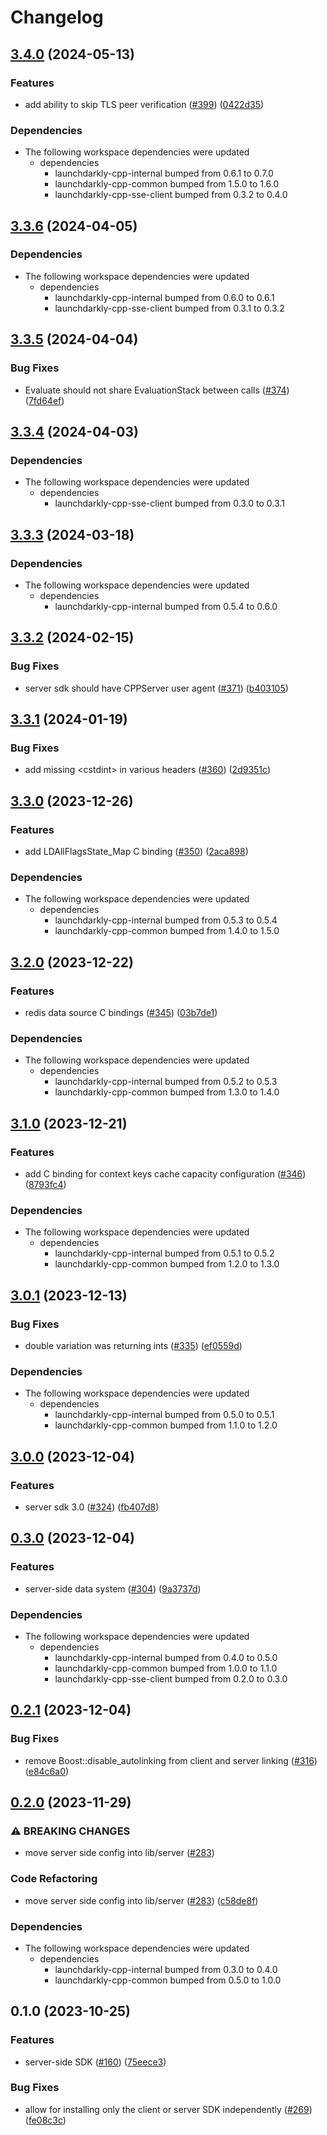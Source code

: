 # Changelog

## [3.4.0](https://github.com/launchdarkly/cpp-sdks/compare/launchdarkly-cpp-server-v3.3.6...launchdarkly-cpp-server-v3.4.0) (2024-05-13)


### Features

* add ability to skip TLS peer verification ([#399](https://github.com/launchdarkly/cpp-sdks/issues/399)) ([0422d35](https://github.com/launchdarkly/cpp-sdks/commit/0422d355a9af0af5225e8d60cb853f9d5cf0c35f))


### Dependencies

* The following workspace dependencies were updated
  * dependencies
    * launchdarkly-cpp-internal bumped from 0.6.1 to 0.7.0
    * launchdarkly-cpp-common bumped from 1.5.0 to 1.6.0
    * launchdarkly-cpp-sse-client bumped from 0.3.2 to 0.4.0

## [3.3.6](https://github.com/launchdarkly/cpp-sdks/compare/launchdarkly-cpp-server-v3.3.5...launchdarkly-cpp-server-v3.3.6) (2024-04-05)


### Dependencies

* The following workspace dependencies were updated
  * dependencies
    * launchdarkly-cpp-internal bumped from 0.6.0 to 0.6.1
    * launchdarkly-cpp-sse-client bumped from 0.3.1 to 0.3.2

## [3.3.5](https://github.com/launchdarkly/cpp-sdks/compare/launchdarkly-cpp-server-v3.3.4...launchdarkly-cpp-server-v3.3.5) (2024-04-04)


### Bug Fixes

* Evaluate should not share EvaluationStack between calls ([#374](https://github.com/launchdarkly/cpp-sdks/issues/374)) ([7fd64ef](https://github.com/launchdarkly/cpp-sdks/commit/7fd64efa028f87306c73fe2fd09ee18683ec24f2))

## [3.3.4](https://github.com/launchdarkly/cpp-sdks/compare/launchdarkly-cpp-server-v3.3.3...launchdarkly-cpp-server-v3.3.4) (2024-04-03)


### Dependencies

* The following workspace dependencies were updated
  * dependencies
    * launchdarkly-cpp-sse-client bumped from 0.3.0 to 0.3.1

## [3.3.3](https://github.com/launchdarkly/cpp-sdks/compare/launchdarkly-cpp-server-v3.3.2...launchdarkly-cpp-server-v3.3.3) (2024-03-18)


### Dependencies

* The following workspace dependencies were updated
  * dependencies
    * launchdarkly-cpp-internal bumped from 0.5.4 to 0.6.0

## [3.3.2](https://github.com/launchdarkly/cpp-sdks/compare/launchdarkly-cpp-server-v3.3.1...launchdarkly-cpp-server-v3.3.2) (2024-02-15)


### Bug Fixes

* server sdk should have CPPServer user agent ([#371](https://github.com/launchdarkly/cpp-sdks/issues/371)) ([b403105](https://github.com/launchdarkly/cpp-sdks/commit/b403105f919e42dfb9664cce805b459bd740a4b3))

## [3.3.1](https://github.com/launchdarkly/cpp-sdks/compare/launchdarkly-cpp-server-v3.3.0...launchdarkly-cpp-server-v3.3.1) (2024-01-19)


### Bug Fixes

* add missing &lt;cstdint&gt; in various headers ([#360](https://github.com/launchdarkly/cpp-sdks/issues/360)) ([2d9351c](https://github.com/launchdarkly/cpp-sdks/commit/2d9351c6f584881b7164258785270e5926f4db4c))

## [3.3.0](https://github.com/launchdarkly/cpp-sdks/compare/launchdarkly-cpp-server-v3.2.0...launchdarkly-cpp-server-v3.3.0) (2023-12-26)


### Features

* add LDAllFlagsState_Map C binding ([#350](https://github.com/launchdarkly/cpp-sdks/issues/350)) ([2aca898](https://github.com/launchdarkly/cpp-sdks/commit/2aca898074b16cbb34498c289869b7687413df51))


### Dependencies

* The following workspace dependencies were updated
  * dependencies
    * launchdarkly-cpp-internal bumped from 0.5.3 to 0.5.4
    * launchdarkly-cpp-common bumped from 1.4.0 to 1.5.0

## [3.2.0](https://github.com/launchdarkly/cpp-sdks/compare/launchdarkly-cpp-server-v3.1.0...launchdarkly-cpp-server-v3.2.0) (2023-12-22)


### Features

* redis data source C bindings ([#345](https://github.com/launchdarkly/cpp-sdks/issues/345)) ([03b7de1](https://github.com/launchdarkly/cpp-sdks/commit/03b7de195febdcd4739d670448f5aefcbc2e9a2d))


### Dependencies

* The following workspace dependencies were updated
  * dependencies
    * launchdarkly-cpp-internal bumped from 0.5.2 to 0.5.3
    * launchdarkly-cpp-common bumped from 1.3.0 to 1.4.0

## [3.1.0](https://github.com/launchdarkly/cpp-sdks/compare/launchdarkly-cpp-server-v3.0.1...launchdarkly-cpp-server-v3.1.0) (2023-12-21)


### Features

* add C binding for context keys cache capacity configuration ([#346](https://github.com/launchdarkly/cpp-sdks/issues/346)) ([8793fc4](https://github.com/launchdarkly/cpp-sdks/commit/8793fc446d24fb1fe4999daa2557e5ded2bbecbf))


### Dependencies

* The following workspace dependencies were updated
  * dependencies
    * launchdarkly-cpp-internal bumped from 0.5.1 to 0.5.2
    * launchdarkly-cpp-common bumped from 1.2.0 to 1.3.0

## [3.0.1](https://github.com/launchdarkly/cpp-sdks/compare/launchdarkly-cpp-server-v3.0.0...launchdarkly-cpp-server-v3.0.1) (2023-12-13)


### Bug Fixes

* double variation was returning ints ([#335](https://github.com/launchdarkly/cpp-sdks/issues/335)) ([ef0559d](https://github.com/launchdarkly/cpp-sdks/commit/ef0559d0bfe4a662cfe558a73afed66a9db9d3b5))


### Dependencies

* The following workspace dependencies were updated
  * dependencies
    * launchdarkly-cpp-internal bumped from 0.5.0 to 0.5.1
    * launchdarkly-cpp-common bumped from 1.1.0 to 1.2.0

## [3.0.0](https://github.com/launchdarkly/cpp-sdks/compare/launchdarkly-cpp-server-v0.3.0...launchdarkly-cpp-server-v3.0.0) (2023-12-04)


### Features

* server sdk 3.0 ([#324](https://github.com/launchdarkly/cpp-sdks/issues/324)) ([fb407d8](https://github.com/launchdarkly/cpp-sdks/commit/fb407d8ad2b681a95799f63896d1c03964026b01))

## [0.3.0](https://github.com/launchdarkly/cpp-sdks/compare/launchdarkly-cpp-server-v0.2.1...launchdarkly-cpp-server-v0.3.0) (2023-12-04)


### Features

* server-side data system ([#304](https://github.com/launchdarkly/cpp-sdks/issues/304)) ([9a3737d](https://github.com/launchdarkly/cpp-sdks/commit/9a3737d09b1e1e57e5c7e6d30fb0c92f606d284c))


### Dependencies

* The following workspace dependencies were updated
  * dependencies
    * launchdarkly-cpp-internal bumped from 0.4.0 to 0.5.0
    * launchdarkly-cpp-common bumped from 1.0.0 to 1.1.0
    * launchdarkly-cpp-sse-client bumped from 0.2.0 to 0.3.0

## [0.2.1](https://github.com/launchdarkly/cpp-sdks/compare/launchdarkly-cpp-server-v0.2.0...launchdarkly-cpp-server-v0.2.1) (2023-12-04)


### Bug Fixes

* remove Boost::disable_autolinking from client and server linking ([#316](https://github.com/launchdarkly/cpp-sdks/issues/316)) ([e84c6a0](https://github.com/launchdarkly/cpp-sdks/commit/e84c6a071553b128436e6dd1bb664f0fd752e4d1))

## [0.2.0](https://github.com/launchdarkly/cpp-sdks/compare/launchdarkly-cpp-server-v0.1.0...launchdarkly-cpp-server-v0.2.0) (2023-11-29)


### ⚠ BREAKING CHANGES

* move server side config into lib/server ([#283](https://github.com/launchdarkly/cpp-sdks/issues/283))

### Code Refactoring

* move server side config into lib/server ([#283](https://github.com/launchdarkly/cpp-sdks/issues/283)) ([c58de8f](https://github.com/launchdarkly/cpp-sdks/commit/c58de8f3914bf83fa8662cccf5b284de3179852d))


### Dependencies

* The following workspace dependencies were updated
  * dependencies
    * launchdarkly-cpp-internal bumped from 0.3.0 to 0.4.0
    * launchdarkly-cpp-common bumped from 0.5.0 to 1.0.0

## 0.1.0 (2023-10-25)


### Features

* server-side SDK  ([#160](https://github.com/launchdarkly/cpp-sdks/issues/160)) ([75eece3](https://github.com/launchdarkly/cpp-sdks/commit/75eece3a46870fdb6bf4384c112700558099c4d1))


### Bug Fixes

* allow for installing only the client or server SDK independently ([#269](https://github.com/launchdarkly/cpp-sdks/issues/269)) ([fe08c3c](https://github.com/launchdarkly/cpp-sdks/commit/fe08c3c14600c712ba6480f671fc306eca320044))
